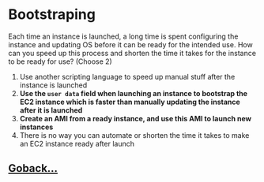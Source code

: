 # Bootstraping

Each time an  instance is launched, a long time is spent configuring the instance and updating OS before it can be ready for the intended use. How can you speed up this process and shorten the time it takes for the instance to be ready for use? (Choose 2)

1. Use another scripting language to speed up manual stuff after the instance is launched
2. **Use the `user data` field when launching an instance to bootstrap the EC2 instance which is faster than manually updating the instance after it is launched**
3. **Create an AMI from a ready instance, and use this AMI to launch new instances**
4. There is no way you can automate or shorten the time it takes to make an EC2 instance ready after launch

## [Goback...](./index.md)